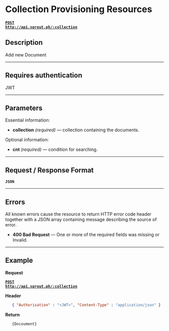 # Collection Provisioning Resources

  **[<code>POST http://api.sprout.ph/:collection</code>](https://github.com/facascante/sprout/blob/master/endpoints/create_one.md)**


## Description
   Add new Document

***

## Requires authentication
JWT

***

## Parameters

Essential information:

- **collection** _(required)_ — collection containing the documents.

Optional information:

- **cnt** _(required)_ — condition for searching.

***

## Request / Response Format
  **<code>JSON</code>**

***

## Errors
All known errors cause the resource to return HTTP error code header together with a JSON array containing message describing the source of error.

- **400 Bad Request** — One or more of the required fields was missing or Invalid.

***

## Example

**Request**

  **[<code>POST http://api.sprout.ph/:collection</code>](https://github.com/facascante/sprout/blob/master/endpoints/create_one.md)**

**Header**

``` json
   { "Authorisation" : "<JWT>", "Content-Type" : "application/json" } 
``` 

**Return**

``` javascript
   {Docoument}
``` 

